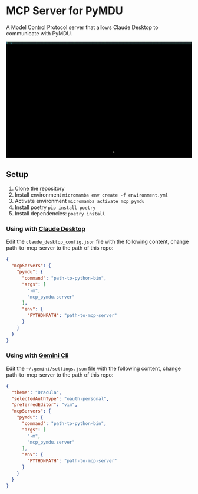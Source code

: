 # MCP Server for PyMDU

A Model Control Protocol server that allows Claude Desktop to communicate with PyMDU.

![Démonstration en action](gemini.gif)

## Setup

1. Clone the repository
2. Install environment `micromamba env create -f environment.yml`
3. Activate environment `micromamba activate mcp_pymdu`
4. Install poetry `pip install poetry`
5. Install dependencies: `poetry install`

### Using with [Claude Desktop](https://claude.ai/download)

Edit the `claude_desktop_config.json` file with the following content, change path-to-mcp-server to the path of this repo:

```json
{
  "mcpServers": {
    "pymdu": {
      "command": "path-to-python-bin",
      "args": [
        "-m",
        "mcp_pymdu.server"
      ],
      "env": {
        "PYTHONPATH": "path-to-mcp-server"
      }
    }
  }
}
```

### Using with [Gemini Cli](https://github.com/google-gemini/gemini-cli)

Edit the `~/.gemini/settings.json` file with the following content, change path-to-mcp-server to the path of this repo:

```json
{
  "theme": "Dracula",
  "selectedAuthType": "oauth-personal",
  "preferredEditor": "vim",
  "mcpServers": {
    "pymdu": {
      "command": "path-to-python-bin",
      "args": [
        "-m",
        "mcp_pymdu.server"
      ],
      "env": {
        "PYTHONPATH": "path-to-mcp-server"
      }
    }
  }
}
```

